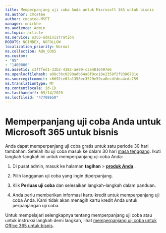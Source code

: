 ```yaml
---
title: Memperpanjang uji coba Anda untuk Microsoft 365 untuk bisnis
ms.author: cmcatee
author: cmcatee-MSFT
manager: mnirkhe
ms.audience: Admin
ms.topic: article
ms.service: o365-administration
ROBOTS: NOINDEX, NOFOLLOW
localization_priority: Normal
ms.collection: Adm_O365
ms.custom:
- "95"
- "1400006"
ms.assetid: c3fffed1-33b2-4382-ae99-c3a4816497e6
ms.openlocfilehash: a98c3bc0290adb64a8f9ce18e2358f2f9386781e
ms.sourcegitcommit: c6692ce0fa1358ec3529e59ca0ecdfdea4cdc759
ms.translationtype: MT
ms.contentlocale: id-ID
ms.lasthandoff: 09/14/2020
ms.locfileid: "47708650"
---
```

# <a name="extend-your-trial-for-microsoft-365-for-business"></a>Memperpanjang uji coba Anda untuk Microsoft 365 untuk bisnis

Anda dapat memperpanjang uji coba gratis untuk satu periode 30 hari tambahan. Setelah itu uji coba masuk ke dalam 30 hari [masa tenggang](https://docs.microsoft.com/alchemyinsights/grace-period-for-microsoft-365-free-trial). Ikuti langkah-langkah ini untuk memperpanjang uji coba Anda:
  
1. Di pusat admin, masuk ke halaman **tagihan** \> **[produk Anda](https://go.microsoft.com/fwlink/p/?linkid=842054)** .

2. Pilih langganan uji coba yang ingin diperpanjang.

3. Klik **Perluas uji coba** dan selesaikan langkah-langkah dalam panduan.

4. Anda perlu memberikan informasi kartu kredit untuk memperpanjang uji coba Anda. Kami tidak akan menagih kartu kredit Anda untuk perpanjangan uji coba.

Untuk mempelajari selengkapnya tentang memperpanjang uji coba atau untuk instruksi langkah demi langkah, lihat [memperpanjang uji coba untuk Office 365 untuk bisnis](https://docs.microsoft.com/microsoft-365/commerce/extend-your-trial).
